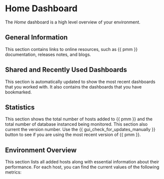 # Home Dashboard

The *Home* dashboard is a high level overview of your environment.

## General Information

This section contains links to online resources, such as {{ pmm }}
documentation, releases notes, and blogs.

## Shared and Recently Used Dashboards

This section is automatically updated to show the most recent
dashboards that you worked with. It also contains the dashboards that
you have bookmarked.

## Statistics

This section shows the total number of hosts added to {{ pmm }} and the
total number of database instanced being monitored. This section also
current the version number. Use the {{ gui_check_for_updates_manually }}
button to see if you are using the most recent version of {{ pmm }}.

## Environment Overview

This section lists all added hosts along with essential information
about their performance. For each host, you can find the current
values of the following metrics:
